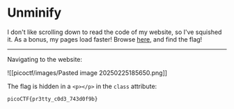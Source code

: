 # Unminify

I don't like scrolling down to read the code of my website, so I've squished it. As a bonus, my pages load faster! Browse [here](http://titan.picoctf.net:54982/), and find the flag!

-----

Navigating to the website:

![[picoctf/images/Pasted image 20250225185650.png]]

The flag is hidden in a `<p></p>` in the `class` attribute:

```
picoCTF{pr3tty_c0d3_743d0f9b}
```
